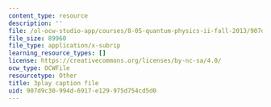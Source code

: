 ```yaml
---
content_type: resource
description: ''
file: /ol-ocw-studio-app/courses/8-05-quantum-physics-ii-fall-2013/907d9c30994d6917e129975d754cd5d0_lnZR0TVNh2k.srt
file_size: 89960
file_type: application/x-subrip
learning_resource_types: []
license: https://creativecommons.org/licenses/by-nc-sa/4.0/
ocw_type: OCWFile
resourcetype: Other
title: 3play caption file
uid: 907d9c30-994d-6917-e129-975d754cd5d0
---
```

